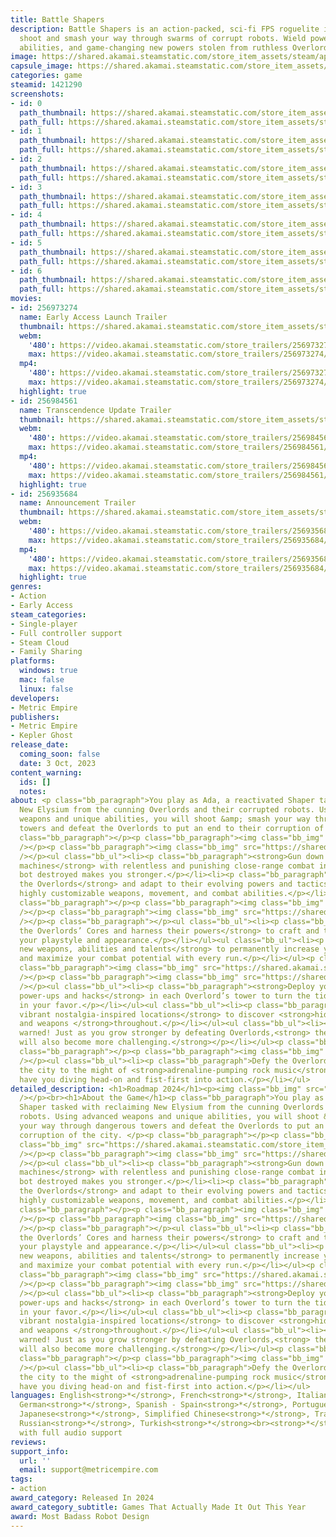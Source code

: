 ```yaml
---
title: Battle Shapers
description: Battle Shapers is an action-packed, sci-fi FPS roguelite in which you
  shoot and smash your way through swarms of corrupt robots. Wield powerful weapons,
  abilities, and game-changing new powers stolen from ruthless Overlords.
image: https://shared.akamai.steamstatic.com/store_item_assets/steam/apps/1421290/header.jpg?t=1732385621
capsule_image: https://shared.akamai.steamstatic.com/store_item_assets/steam/apps/1421290/f856238c8e4b94b2f84979696c40afa40997d3c7/capsule_231x87.jpg?t=1732385621
categories: game
steamid: 1421290
screenshots:
- id: 0
  path_thumbnail: https://shared.akamai.steamstatic.com/store_item_assets/steam/apps/1421290/ss_e5d086ae25524de11e89e980f407bf06d497eef5.600x338.jpg?t=1732385621
  path_full: https://shared.akamai.steamstatic.com/store_item_assets/steam/apps/1421290/ss_e5d086ae25524de11e89e980f407bf06d497eef5.1920x1080.jpg?t=1732385621
- id: 1
  path_thumbnail: https://shared.akamai.steamstatic.com/store_item_assets/steam/apps/1421290/ss_ead229280b85df92cb9031a0e5305e37f4897bac.600x338.jpg?t=1732385621
  path_full: https://shared.akamai.steamstatic.com/store_item_assets/steam/apps/1421290/ss_ead229280b85df92cb9031a0e5305e37f4897bac.1920x1080.jpg?t=1732385621
- id: 2
  path_thumbnail: https://shared.akamai.steamstatic.com/store_item_assets/steam/apps/1421290/ss_c4348d9112495101edbbb3210938a501ac418b52.600x338.jpg?t=1732385621
  path_full: https://shared.akamai.steamstatic.com/store_item_assets/steam/apps/1421290/ss_c4348d9112495101edbbb3210938a501ac418b52.1920x1080.jpg?t=1732385621
- id: 3
  path_thumbnail: https://shared.akamai.steamstatic.com/store_item_assets/steam/apps/1421290/ss_83f894111be99cded6974f47e7193437bbec2243.600x338.jpg?t=1732385621
  path_full: https://shared.akamai.steamstatic.com/store_item_assets/steam/apps/1421290/ss_83f894111be99cded6974f47e7193437bbec2243.1920x1080.jpg?t=1732385621
- id: 4
  path_thumbnail: https://shared.akamai.steamstatic.com/store_item_assets/steam/apps/1421290/ss_aee3ddfbd1249689915ba8136e6eac418d05b01c.600x338.jpg?t=1732385621
  path_full: https://shared.akamai.steamstatic.com/store_item_assets/steam/apps/1421290/ss_aee3ddfbd1249689915ba8136e6eac418d05b01c.1920x1080.jpg?t=1732385621
- id: 5
  path_thumbnail: https://shared.akamai.steamstatic.com/store_item_assets/steam/apps/1421290/ss_3836f8bafd99931bc10f49dfbc41860699cd11c5.600x338.jpg?t=1732385621
  path_full: https://shared.akamai.steamstatic.com/store_item_assets/steam/apps/1421290/ss_3836f8bafd99931bc10f49dfbc41860699cd11c5.1920x1080.jpg?t=1732385621
- id: 6
  path_thumbnail: https://shared.akamai.steamstatic.com/store_item_assets/steam/apps/1421290/ss_128199777142f42c6d641ea123f3ab9e548de61d.600x338.jpg?t=1732385621
  path_full: https://shared.akamai.steamstatic.com/store_item_assets/steam/apps/1421290/ss_128199777142f42c6d641ea123f3ab9e548de61d.1920x1080.jpg?t=1732385621
movies:
- id: 256973274
  name: Early Access Launch Trailer
  thumbnail: https://shared.akamai.steamstatic.com/store_item_assets/steam/apps/256973274/movie.293x165.jpg?t=1696377167
  webm:
    '480': https://video.akamai.steamstatic.com/store_trailers/256973274/movie480_vp9.webm?t=1696377167
    max: https://video.akamai.steamstatic.com/store_trailers/256973274/movie_max_vp9.webm?t=1696377167
  mp4:
    '480': https://video.akamai.steamstatic.com/store_trailers/256973274/movie480.mp4?t=1696377167
    max: https://video.akamai.steamstatic.com/store_trailers/256973274/movie_max.mp4?t=1696377167
  highlight: true
- id: 256984561
  name: Transcendence Update Trailer
  thumbnail: https://shared.akamai.steamstatic.com/store_item_assets/steam/apps/256984561/movie.293x165.jpg?t=1716918954
  webm:
    '480': https://video.akamai.steamstatic.com/store_trailers/256984561/movie480_vp9.webm?t=1716918954
    max: https://video.akamai.steamstatic.com/store_trailers/256984561/movie_max_vp9.webm?t=1716918954
  mp4:
    '480': https://video.akamai.steamstatic.com/store_trailers/256984561/movie480.mp4?t=1716918954
    max: https://video.akamai.steamstatic.com/store_trailers/256984561/movie_max.mp4?t=1716918954
  highlight: true
- id: 256935684
  name: Announcement Trailer
  thumbnail: https://shared.akamai.steamstatic.com/store_item_assets/steam/apps/256935684/movie.293x165.jpg?t=1684870074
  webm:
    '480': https://video.akamai.steamstatic.com/store_trailers/256935684/movie480_vp9.webm?t=1684870074
    max: https://video.akamai.steamstatic.com/store_trailers/256935684/movie_max_vp9.webm?t=1684870074
  mp4:
    '480': https://video.akamai.steamstatic.com/store_trailers/256935684/movie480.mp4?t=1684870074
    max: https://video.akamai.steamstatic.com/store_trailers/256935684/movie_max.mp4?t=1684870074
  highlight: true
genres:
- Action
- Early Access
steam_categories:
- Single-player
- Full controller support
- Steam Cloud
- Family Sharing
platforms:
  windows: true
  mac: false
  linux: false
developers:
- Metric Empire
publishers:
- Metric Empire
- Kepler Ghost
release_date:
  coming_soon: false
  date: 3 Oct, 2023
content_warning:
  ids: []
  notes:
about: <p class="bb_paragraph">You play as Ada, a reactivated Shaper tasked with reclaiming
  New Elysium from the cunning Overlords and their corrupted robots. Using advanced
  weapons and unique abilities, you will shoot &amp; smash your way through dangerous
  towers and defeat the Overlords to put an end to their corruption of the city. </p><p
  class="bb_paragraph"></p><p class="bb_paragraph"><img class="bb_img" src="https://shared.akamai.steamstatic.com/store_item_assets/steam/apps/1421290/extras/SectionHeader_Laser_EN.png?t=1732385621"
  /></p><p class="bb_paragraph"><img class="bb_img" src="https://shared.akamai.steamstatic.com/store_item_assets/steam/apps/1421290/extras/Long_Description_-_Fight_Laser_with_Laser.gif?t=1732385621"
  /></p><ul class="bb_ul"><li><p class="bb_paragraph"><strong>Gun down hordes of enemy
  machines</strong> with relentless and punishing close-range combat in which every
  bot destroyed makes you stronger.</p></li><li><p class="bb_paragraph"><strong>Face
  the Overlords</strong> and adapt to their evolving powers and tactics by mastering
  highly customizable weapons, movement, and combat abilities.</p></li></ul><p class="bb_paragraph"></p><p
  class="bb_paragraph"></p><p class="bb_paragraph"><img class="bb_img" src="https://shared.akamai.steamstatic.com/store_item_assets/steam/apps/1421290/extras/SectionHeader_Core_EN.png?t=1732385621"
  /></p><p class="bb_paragraph"><img class="bb_img" src="https://shared.akamai.steamstatic.com/store_item_assets/steam/apps/1421290/extras/1corepickup600x338.gif?t=1732385621"
  /></p><p class="bb_paragraph"></p><ul class="bb_ul"><li><p class="bb_paragraph"><strong>Steal
  the Overlords’ Cores and harness their powers</strong> to craft and transform both
  your playstyle and appearance.</p></li></ul><ul class="bb_ul"><li><p class="bb_paragraph"><strong>Unlock
  new weapons, abilities and talents</strong> to permanently increase your survivability
  and maximize your combat potential with every run.</p></li></ul><p class="bb_paragraph"></p><p
  class="bb_paragraph"><img class="bb_img" src="https://shared.akamai.steamstatic.com/store_item_assets/steam/apps/1421290/extras/SectionHeader_Combat_EN.png?t=1732385621"
  /></p><p class="bb_paragraph"><img class="bb_img" src="https://shared.akamai.steamstatic.com/store_item_assets/steam/apps/1421290/extras/Long_Description_-_Combat_is_Only_Half_the_Battle.gif?t=1732385621"
  /></p><ul class="bb_ul"><li><p class="bb_paragraph"><strong>Deploy your own traps,
  power-ups and hacks</strong> in each Overlord’s tower to turn the tides of battle
  in your favor.</p></li></ul><ul class="bb_ul"><li><p class="bb_paragraph"><strong>Explore
  vibrant nostalgia-inspired locations</strong> to discover <strong>hidden upgrades
  and weapons </strong>throughout.</p></li></ul><ul class="bb_ul"><li><p class="bb_paragraph">Be
  warned! Just as you grow stronger by defeating Overlords,<strong> the journey ahead
  will also become more challenging.</strong></p></li></ul><p class="bb_paragraph"></p><p
  class="bb_paragraph"></p><p class="bb_paragraph"><img class="bb_img" src="https://shared.akamai.steamstatic.com/store_item_assets/steam/apps/1421290/extras/SectionHeader_Shredding_EN.png?t=1732385621"
  /></p><ul class="bb_ul"><li><p class="bb_paragraph">Defy the Overlords and save
  the city to the might of <strong>adrenaline-pumping rock music</strong> that will
  have you diving head-on and fist-first into action.</p></li></ul>
detailed_description: <h1>Roadmap 2024</h1><p><img class="bb_img" src="https://shared.akamai.steamstatic.com/store_item_assets/steam/apps/1421290/extras/BattleShapersRoadMap_Final_Update1.0_Small.jpg?t=1732385621"
  /></p><br><h1>About the Game</h1><p class="bb_paragraph">You play as Ada, a reactivated
  Shaper tasked with reclaiming New Elysium from the cunning Overlords and their corrupted
  robots. Using advanced weapons and unique abilities, you will shoot &amp; smash
  your way through dangerous towers and defeat the Overlords to put an end to their
  corruption of the city. </p><p class="bb_paragraph"></p><p class="bb_paragraph"><img
  class="bb_img" src="https://shared.akamai.steamstatic.com/store_item_assets/steam/apps/1421290/extras/SectionHeader_Laser_EN.png?t=1732385621"
  /></p><p class="bb_paragraph"><img class="bb_img" src="https://shared.akamai.steamstatic.com/store_item_assets/steam/apps/1421290/extras/Long_Description_-_Fight_Laser_with_Laser.gif?t=1732385621"
  /></p><ul class="bb_ul"><li><p class="bb_paragraph"><strong>Gun down hordes of enemy
  machines</strong> with relentless and punishing close-range combat in which every
  bot destroyed makes you stronger.</p></li><li><p class="bb_paragraph"><strong>Face
  the Overlords</strong> and adapt to their evolving powers and tactics by mastering
  highly customizable weapons, movement, and combat abilities.</p></li></ul><p class="bb_paragraph"></p><p
  class="bb_paragraph"></p><p class="bb_paragraph"><img class="bb_img" src="https://shared.akamai.steamstatic.com/store_item_assets/steam/apps/1421290/extras/SectionHeader_Core_EN.png?t=1732385621"
  /></p><p class="bb_paragraph"><img class="bb_img" src="https://shared.akamai.steamstatic.com/store_item_assets/steam/apps/1421290/extras/1corepickup600x338.gif?t=1732385621"
  /></p><p class="bb_paragraph"></p><ul class="bb_ul"><li><p class="bb_paragraph"><strong>Steal
  the Overlords’ Cores and harness their powers</strong> to craft and transform both
  your playstyle and appearance.</p></li></ul><ul class="bb_ul"><li><p class="bb_paragraph"><strong>Unlock
  new weapons, abilities and talents</strong> to permanently increase your survivability
  and maximize your combat potential with every run.</p></li></ul><p class="bb_paragraph"></p><p
  class="bb_paragraph"><img class="bb_img" src="https://shared.akamai.steamstatic.com/store_item_assets/steam/apps/1421290/extras/SectionHeader_Combat_EN.png?t=1732385621"
  /></p><p class="bb_paragraph"><img class="bb_img" src="https://shared.akamai.steamstatic.com/store_item_assets/steam/apps/1421290/extras/Long_Description_-_Combat_is_Only_Half_the_Battle.gif?t=1732385621"
  /></p><ul class="bb_ul"><li><p class="bb_paragraph"><strong>Deploy your own traps,
  power-ups and hacks</strong> in each Overlord’s tower to turn the tides of battle
  in your favor.</p></li></ul><ul class="bb_ul"><li><p class="bb_paragraph"><strong>Explore
  vibrant nostalgia-inspired locations</strong> to discover <strong>hidden upgrades
  and weapons </strong>throughout.</p></li></ul><ul class="bb_ul"><li><p class="bb_paragraph">Be
  warned! Just as you grow stronger by defeating Overlords,<strong> the journey ahead
  will also become more challenging.</strong></p></li></ul><p class="bb_paragraph"></p><p
  class="bb_paragraph"></p><p class="bb_paragraph"><img class="bb_img" src="https://shared.akamai.steamstatic.com/store_item_assets/steam/apps/1421290/extras/SectionHeader_Shredding_EN.png?t=1732385621"
  /></p><ul class="bb_ul"><li><p class="bb_paragraph">Defy the Overlords and save
  the city to the might of <strong>adrenaline-pumping rock music</strong> that will
  have you diving head-on and fist-first into action.</p></li></ul>
languages: English<strong>*</strong>, French<strong>*</strong>, Italian<strong>*</strong>,
  German<strong>*</strong>, Spanish - Spain<strong>*</strong>, Portuguese - Brazil<strong>*</strong>,
  Japanese<strong>*</strong>, Simplified Chinese<strong>*</strong>, Traditional Chinese<strong>*</strong>,
  Russian<strong>*</strong>, Turkish<strong>*</strong><br><strong>*</strong>languages
  with full audio support
reviews:
support_info:
  url: ''
  email: support@metricempire.com
tags:
- action
award_category: Released In 2024
award_category_subtitle: Games That Actually Made It Out This Year
award: Most Badass Robot Design
---
```


